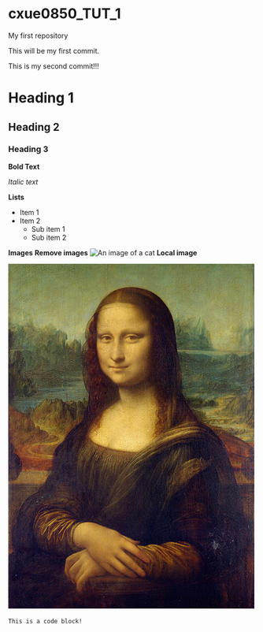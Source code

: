 # cxue0850_TUT_1
My first repository

This will be my first commit.

This is my second commit!!!

# Heading 1
## Heading 2
### Heading 3

**Bold Text**

*Italic text*


**Lists**
- Item 1
- Item 2
  - Sub item 1
  - Sub item 2

**Images**
**Remove images**
![An image of a cat](https://placekitten.com/200/300.jpg)
**Local image**

![The Mona Lisa](readmeImages/1.jpg)

```
This is a code block!
```